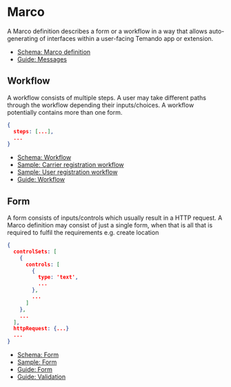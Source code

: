 # Marco

A Marco definition describes a form or a workflow in a way that allows auto-generating of
interfaces within a user-facing Temando app or extension.

- [Schema: Marco definition](resources/schemas/generic/marco-definition+v1.schema.json)
- [Guide: Messages](resources/docs/messages.md)

## Workflow

A workflow consists of multiple steps. A user may take different paths through the workflow depending their inputs/choices. A workflow potentially contains more than one form.

```json
{
  steps: [...],
  ...
}
```

- [Schema: Workflow](resources/schemas/generic/workflow/workflow+v1.schema.json)
- [Sample: Carrier registration workflow](resources/samples/sample-marco-workflow-carrier-registration.json)
- [Sample: User registration workflow](resources/samples/sample-marco-user-registration.json)
- [Guide: Workflow](resources/docs/workflow.md)

## Form

A form consists of inputs/controls which usually result in a HTTP request. A Marco definition may consist of just a single form, when that is all that is required to fulfil the requirements e.g. create location

```json
{
  controlSets: [
    {
      controls: [
        {
          type: 'text',
          ...
        },
        ...
      ]
    },
    ...
  ],
  httpRequest: {...}
  ...
}
```

- [Schema: Form](resources/schemas/generic/form/form+v1.schema.json)
- [Sample: Form](resources/samples/sample-marco-form-response.json)
- [Guide: Form](resources/docs/form.md)
- [Guide: Validation](resources/docs/validation.md)
